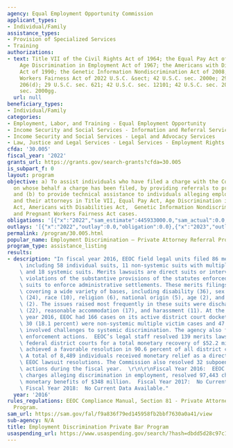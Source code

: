 ```yaml
---
agency: Equal Employment Opportunity Commission
applicant_types:
- Individual/Family
assistance_types:
- Provision of Specialized Services
- Training
authorizations:
- text: Title VII of the Civil Rights Act of 1964; the Equal Pay Act of 1963; the
    Age Discrimination in Employment Act of 1967; the Americans with Disabilities
    Act of 1990; the Genetic Information Nondiscrimination Act of 2008; the Pregnant
    Workers Fairness Act of 2022 U.S.C. &sect; 42 U.S.C. sec. 2000e; 29 U.S.C. sec.
    206(d); 29 U.S.C. sec. 621; 42 U.S.C. sec. 12101; 42 U.S.C. sec. 2000ff; 42 U.S.C.
    sec. 2000gg.
  url: null
beneficiary_types:
- Individual/Family
categories:
- Employment, Labor, and Training - Equal Employment Opportunity
- Income Security and Social Services - Information and Referral Services
- Income Security and Social Services - Legal and Advocacy Services
- Law, Justice and Legal Services - Legal Services - Employment Rights
cfda: '30.005'
fiscal_year: '2022'
grants_url: https://grants.gov/search-grants?cfda=30.005
is_subpart_f: 0
layout: program
objective: a) To assist individuals who have filed a charge with the Commission, or
  on whose behalf a charge has been filed, by providing referrals to private lawyers;
  and (b) to provide technical assistance to individuals alleging employment discrimination
  and their attorneys in Title VII, Equal Pay Act, Age Discrimination in Employment
  Act, Americans with Disabilities Act,  Genetic Information Nondiscrimination Act,
  and Pregnant Workers Fairness Act cases.
obligations: '[{"x":"2022","sam_estimate":445933000.0,"sam_actual":0.0,"usa_spending_actual":0.0},{"x":"2023","sam_estimate":0.0,"sam_actual":0.0,"usa_spending_actual":0.0},{"x":"2024","sam_estimate":0.0,"sam_actual":0.0,"usa_spending_actual":0.0}]'
outlays: '[{"x":"2022","outlay":0.0,"obligation":0.0},{"x":"2023","outlay":0.0,"obligation":0.0},{"x":"2024","outlay":0.0,"obligation":0.0}]'
permalink: /program/30.005.html
popular_name: Employment Discrimination – Private Attorney Referral Program
program_type: assistance_listing
results:
- description: "In fiscal year 2016, EEOC field legal units filed 86 merits lawsuits,\
    \ including 58 individual suits, 11 non-systemic suits with multiple victims,\
    \ and 18 systemic suits. Merits lawsuits are direct suits or interventions alleging\
    \ violations of the substantive provisions of the statutes enforced by EEOC and\
    \ suits to enforce administrative settlements. These merits filings alleged violations\
    \ covering a wide variety of bases, including disability (36), sex (25), retaliation\
    \ (24), race (10), religion (6), national origin (5), age (2), and genetic information\
    \ (2). The issues raised most frequently in these suits were discharge (48), hiring\
    \ (22), reasonable accommodation (17), and harassment (11). At the end of fiscal\
    \ year 2016, EEOC had 166 cases on its active district court docket, of which\
    \ 30 (18.1 percent) were non-systemic multiple victim cases and 47 (28.3 percent)\
    \ involved challenges to systemic discrimination. The agency also filed 28 subpoena\
    \ enforcement actions.  EEOC’s legal staff resolved 139 merits lawsuits in the\
    \ federal district courts for a total monetary recovery of $52.2 million. EEOC\
    \ achieved a favorable resolution in 90.6 percent of all district court resolutions.\
    \ A total of 8,489 individuals received monetary relief as a direct result of\
    \ EEOC lawsuit resolutions. The Commission also resolved 32 subpoena enforcement\
    \ actions during the fiscal year.  \r\n\r\nFiscal Year 2016:  EEOC received 91,503\
    \ charges alleging discrimination in employment, resolved 97,443 charges and obtained\
    \ monetary benefits of $348 million.  Fiscal Year 2017:  No Current Data Available;\
    \ Fiscal Year 2018:  No Current Data Available."
  year: '2016'
rules_regulations: EEOC Compliance Manual, Section 81 - Private Attorney Referral
  Program.
sam_url: https://sam.gov/fal/f9a836f79ed145958fb2bbf7630a0a41/view
sub-agency: N/A
title: Employment Discrimination Private Bar Program
usaspending_url: https://www.usaspending.gov/search/?hash=dbdd5d28c97c18e51c3c8642cb0f7bb5
---
```

